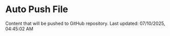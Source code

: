 # Auto Push File

Content that will be pushed to GitHub repository.
Last updated: 07/10/2025, 04:45:02 AM